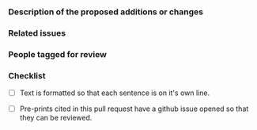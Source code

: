 <!-- Hi there! Please use the template below as a guide for opening a pull request.
This template is designed to help the pull request process go smoother but if anything doesn't make sense to you, please open the pull request anyway and we will sort it out. Thank you for your contribution!! -->

### Description of the proposed additions or changes
<!-- If the additions or changes aren't self explanatory feel free to leave a description or notes here. -->


### Related issues
<!-- GitHub will link issues to pull requests if you list the related issue numbers like "#2, #17". -->


### People tagged for review
<!-- If there are particular people you think should review this pull request, please list their github handle like "@rando2".-->


### Checklist
<!-- Please mark the following tasks as complete by putting an "x" in the box like "[x]".
If a particular item is not applicable to your pull request, please delete the item. -->
- [ ] Text is formatted so that each sentence is on it's own line.
<!-- see why this is recommended here:https://github.com/greenelab/covid19-review/blob/627a5f45a2d1fcb2150d1466df63bb848f22a3d4/USAGE.md#manubot-markdown -->
- [ ] Pre-prints cited in this pull request have a github issue opened so that they can be reviewed.